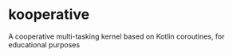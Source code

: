 # kooperative
A cooperative multi-tasking kernel based on Kotlin coroutines, for educational purposes
